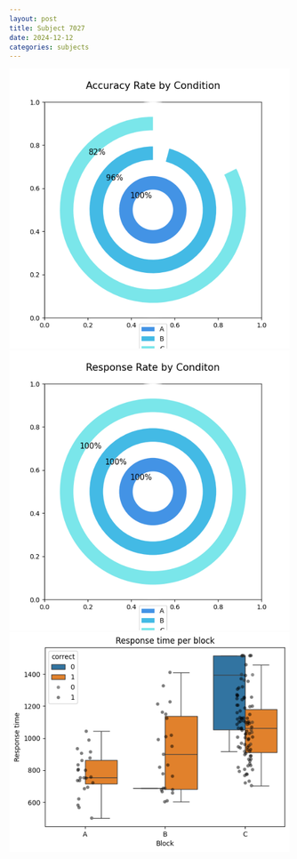 ```yaml
---
layout: post
title: Subject 7027
date: 2024-12-12
categories: subjects
---
```


![](data/7027/run-2/7027_accuracy_rate.png)
![](data/7027/run-2/7027_response_rate.png)
![](data/7027/run-2/7027_rt.png)
